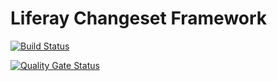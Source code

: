 # Liferay Changeset Framework

[![Build Status](https://travis-ci.com/matethurzo/com-liferay-changeset.svg?branch=develop)](https://travis-ci.com/matethurzo/com-liferay-changeset)

[![Quality Gate Status](https://sonarcloud.io/api/project_badges/measure?project=com-liferay-changeset&metric=alert_status)](https://sonarcloud.io/dashboard?id=com-liferay-changeset)